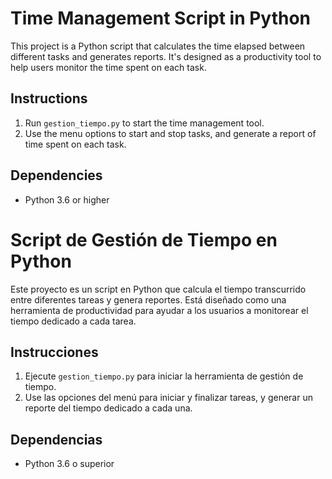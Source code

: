 # Time Management Script in Python

This project is a Python script that calculates the time elapsed between different tasks and generates reports. It's designed as a productivity tool to help users monitor the time spent on each task.

## Instructions

1. Run `gestion_tiempo.py` to start the time management tool.
2. Use the menu options to start and stop tasks, and generate a report of time spent on each task.

## Dependencies
- Python 3.6 or higher

# Script de Gestión de Tiempo en Python

Este proyecto es un script en Python que calcula el tiempo transcurrido entre diferentes tareas y genera reportes. Está diseñado como una herramienta de productividad para ayudar a los usuarios a monitorear el tiempo dedicado a cada tarea.

## Instrucciones

1. Ejecute `gestion_tiempo.py` para iniciar la herramienta de gestión de tiempo.
2. Use las opciones del menú para iniciar y finalizar tareas, y generar un reporte del tiempo dedicado a cada una.

## Dependencias
- Python 3.6 o superior
